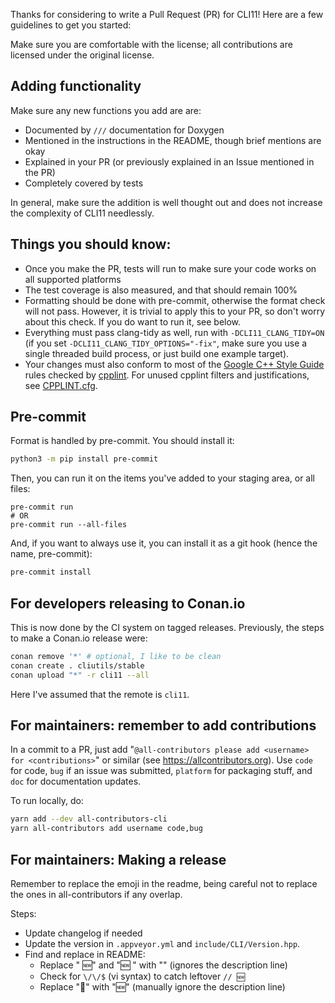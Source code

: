 Thanks for considering to write a Pull Request (PR) for CLI11! Here are a few guidelines to get you started:

Make sure you are comfortable with the license; all contributions are licensed under the original license.

## Adding functionality
Make sure any new functions you add are are:

* Documented by `///` documentation for Doxygen
* Mentioned in the instructions in the README, though brief mentions are okay
* Explained in your PR (or previously explained in an Issue mentioned in the PR)
* Completely covered by tests

In general, make sure the addition is well thought out and does not increase the complexity of CLI11 needlessly.

## Things you should know:

* Once you make the PR, tests will run to make sure your code works on all supported platforms
* The test coverage is also measured, and that should remain 100%
* Formatting should be done with pre-commit, otherwise the format check will not pass. However, it is trivial to apply this to your PR, so don't worry about this check. If you do want to run it, see below.
* Everything must pass clang-tidy as well, run with `-DCLI11_CLANG_TIDY=ON` (if you set `-DCLI11_CLANG_TIDY_OPTIONS="-fix"`, make sure you use a single threaded build process, or just build one example target).
* Your changes must also conform to most of the [Google C++ Style Guide](https://google.github.io/styleguide/cppguide.html) rules checked by [cpplint](https://github.com/cpplint/cpplint). For unused cpplint filters and justifications, see [CPPLINT.cfg](/CPPLINT.cfg).


## Pre-commit

Format is handled by pre-commit. You should install it:

```bash
python3 -m pip install pre-commit
```

Then, you can run it on the items you've added to your staging area, or all files:

```
pre-commit run
# OR
pre-commit run --all-files
```


And, if you want to always use it, you can install it as a git hook (hence the name, pre-commit):

```bash
pre-commit install
```

## For developers releasing to Conan.io

This is now done by the CI system on tagged releases. Previously, the steps to make a Conan.io release were:

```bash
conan remove '*' # optional, I like to be clean
conan create . cliutils/stable
conan upload "*" -r cli11 --all
```

Here I've assumed that the remote is `cli11`.

## For maintainers: remember to add contributions

In a commit to a PR, just add "`@all-contributors please add <username> for <contributions>`" or similar (see <https://allcontributors.org>). Use `code` for code, `bug` if an issue was submitted, `platform` for packaging stuff, and `doc` for documentation updates.

To run locally, do:

```bash
yarn add --dev all-contributors-cli
yarn all-contributors add username code,bug
```

## For maintainers: Making a release

Remember to replace the emoji in the readme, being careful not to replace the ones in all-contributors if any overlap.

Steps:
* Update changelog if needed
* Update the version in `.appveyor.yml` and `include/CLI/Version.hpp`.
* Find and replace in README:
    * Replace " 🆕" and "🆕 " with "" (ignores the description line)
    * Check for `\/\/$` (vi syntax) to catch leftover `// 🆕`
    * Replace "🚧" with "🆕" (manually ignore the description line)
